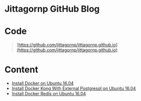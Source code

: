 # Jittagornp GitHub Blog

# Code

> [https://github.com/jittagornp/jittagornp.github.io](https://github.com/jittagornp/jittagornp.github.io)

# Content

- [Install Docker on Ubuntu 16.04](install_docker_on_ubuntu_1604.md)
- [Install Docker Kong With External Postgresql on Ubuntu 16.04](install_docker_kong_with_external_postgresql_on_ubuntu_1604.md)
- [Install Docker Redis on Ubuntu 16.04](install_docker_redis_on_ubuntu_1604.md)
